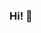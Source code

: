 ### Hi! 👋
<!-- #### I'm Nir Jacob -->
  
<!--   <img src="https://github.com/nirjacob/Github-stats/blob/master/generated/overview.svg">
  <img src="https://github.com/nirjacob/Github-stats/blob/master/generated/languages.svg"> -->
</p>
